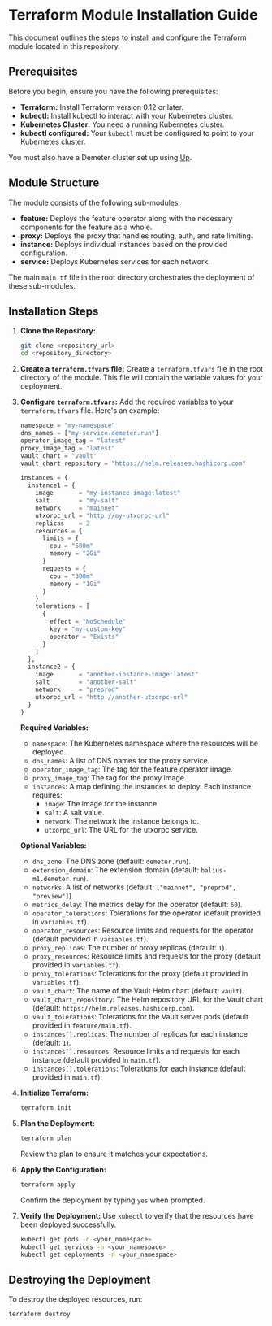 # Terraform Module Installation Guide

This document outlines the steps to install and configure the Terraform module located in this repository.

## Prerequisites

Before you begin, ensure you have the following prerequisites:

* **Terraform:** Install Terraform version 0.12 or later.
* **kubectl:** Install kubectl to interact with your Kubernetes cluster.
* **Kubernetes Cluster:** You need a running Kubernetes cluster.
* **kubectl configured:** Your `kubectl` must be configured to point to your Kubernetes cluster.

You must also have a Demeter cluster set up using [Up](https://github.com/demeter-run/up).

## Module Structure

The module consists of the following sub-modules:

* **feature:** Deploys the feature operator along with the necessary components for the feature as a whole.
* **proxy:** Deploys the proxy that handles routing, auth, and rate limiting.
* **instance:** Deploys individual instances based on the provided configuration.
* **service:** Deploys Kubernetes services for each network.

The main `main.tf` file in the root directory orchestrates the deployment of these sub-modules.

## Installation Steps

1.  **Clone the Repository:**
    ```bash
    git clone <repository_url>
    cd <repository_directory>
    ```

2.  **Create a `terraform.tfvars` file:**
    Create a `terraform.tfvars` file in the root directory of the module. This file will contain the variable values for your deployment.

3.  **Configure `terraform.tfvars`:**
    Add the required variables to your `terraform.tfvars` file. Here's an example:

    ```terraform
    namespace = "my-namespace"
    dns_names = ["my-service.demeter.run"]
    operator_image_tag = "latest"
    proxy_image_tag = "latest"
    vault_chart = "vault"
    vault_chart_repository = "https://helm.releases.hashicorp.com"

    instances = {
      instance1 = {
        image       = "my-instance-image:latest"
        salt        = "my-salt"
        network     = "mainnet"
        utxorpc_url = "http://my-utxorpc-url"
        replicas    = 2
        resources = {
          limits = {
            cpu = "500m"
            memory = "2Gi"
          }
          requests = {
            cpu = "300m"
            memory = "1Gi"
          }
        }
        tolerations = [
          {
            effect = "NoSchedule"
            key = "my-custom-key"
            operator = "Exists"
          }
        ]
      },
      instance2 = {
        image       = "another-instance-image:latest"
        salt        = "another-salt"
        network     = "preprod"
        utxorpc_url = "http://another-utxorpc-url"
      }
    }
    ```

    **Required Variables:**

    * `namespace`: The Kubernetes namespace where the resources will be deployed.
    * `dns_names`: A list of DNS names for the proxy service.
    * `operator_image_tag`: The tag for the feature operator image.
    * `proxy_image_tag`: The tag for the proxy image.
    * `instances`: A map defining the instances to deploy. Each instance requires:
        * `image`: The image for the instance.
        * `salt`: A salt value.
        * `network`: The network the instance belongs to.
        * `utxorpc_url`: The URL for the utxorpc service.

    **Optional Variables:**

    * `dns_zone`: The DNS zone (default: `demeter.run`).
    * `extension_domain`: The extension domain (default: `balius-m1.demeter.run`).
    * `networks`: A list of networks (default: `["mainnet", "preprod", "preview"]`).
    * `metrics_delay`: The metrics delay for the operator (default: `60`).
    * `operator_tolerations`: Tolerations for the operator (default provided in `variables.tf`).
    * `operator_resources`: Resource limits and requests for the operator (default provided in `variables.tf`).
    * `proxy_replicas`: The number of proxy replicas (default: `1`).
    * `proxy_resources`: Resource limits and requests for the proxy (default provided in `variables.tf`).
    * `proxy_tolerations`: Tolerations for the proxy (default provided in `variables.tf`).
    * `vault_chart`: The name of the Vault Helm chart (default: `vault`).
    * `vault_chart_repository`: The Helm repository URL for the Vault chart (default: `https://helm.releases.hashicorp.com`).
    * `vault_tolerations`: Tolerations for the Vault server pods (default provided in `feature/main.tf`).
    * `instances[].replicas`: The number of replicas for each instance (default: `1`).
    * `instances[].resources`: Resource limits and requests for each instance (default provided in `main.tf`).
    * `instances[].tolerations`: Tolerations for each instance (default provided in `main.tf`).

4.  **Initialize Terraform:**
    ```bash
    terraform init
    ```

5.  **Plan the Deployment:**
    ```bash
    terraform plan
    ```

    Review the plan to ensure it matches your expectations.

6.  **Apply the Configuration:**
    ```bash
    terraform apply
    ```

    Confirm the deployment by typing `yes` when prompted.

7.  **Verify the Deployment:**
    Use `kubectl` to verify that the resources have been deployed successfully.

    ```bash
    kubectl get pods -n <your_namespace>
    kubectl get services -n <your_namespace>
    kubectl get deployments -n <your_namespace>
    ```

## Destroying the Deployment

To destroy the deployed resources, run:

```bash
terraform destroy
